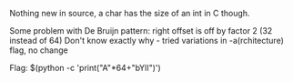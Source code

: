 Nothing new in source, a char has the size of an int in C though.

Some problem with De Bruijn pattern:
right offset is off by factor 2 (32 instead of 64)
Don't know exactly why - tried variations in -a(rchitecture) flag, no change

Flag: $(python -c 'print("A"*64+"bYlI")')

